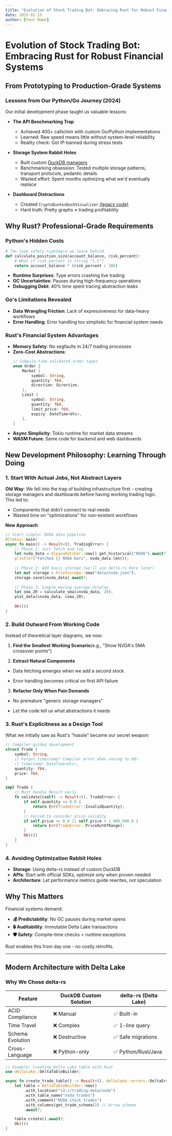 ```yaml
---
title: "Evolution of Stock Trading Bot: Embracing Rust for Robust Financial Systems"
date: 2025-01-15
author: [Your Name]
---
```


# Evolution of Stock Trading Bot: Embracing Rust for Robust Financial Systems

## From Prototyping to Production-Grade Systems

### Lessons from Our Python/Go Journey (2024)
Our initial development phase taught us valuable lessons:

- **The API Benchmarking Trap**
  - Achieved 400+ calls/min with custom Go/Python implementations
  - Learned: Raw speed means little without system-level reliability
  - Reality check: Got IP-banned during stress tests

- **Storage System Rabbit Holes**
  - Built custom [DuckDB managers](archive/code_backup/Python/STB_storage_manager_py/src/stb_storage_manager_py/duckdb/duckdb_manager.py)
  - Benchmarking obsession: Tested multiple storage patterns, transport protocols, pedantic details
  - Wasted effort: Spent months optimizing what we'd eventually replace

- **Dashboard Distractions**
  - Created `CryptoQuotesDashVisualizer` [(legacy code)](archive/code_backup/Python/stock_trading_bot/src/stock_trading_bot/visualization/visualizers/crypto_quotes_dash_visualizer.py)
  - Hard truth: Pretty graphs ≠ trading profitability

## Why Rust? Professional-Grade Requirements

### Python's Hidden Costs
```python
# The type safety nightmare we leave behind
def calculate_position_size(account_balance, risk_percent):
    # What if risk_percent is string "1.5"? 
    return account_balance * (risk_percent / 100)
```

- **Runtime Surprises**: Type errors crashing live trading
- **GC Uncertainties**: Pauses during high-frequency operations
- **Debugging Debt**: 40% time spent tracing abstraction leaks

### Go's Limitations Revealed
- **Data Wrangling Friction**: Lack of expressiveness for data-heavy workflows
- **Error Handling**: Error handling too simplistic for financial system needs


### Rust's Financial System Advantages
- **Memory Safety**: No segfaults in 24/7 trading processes
- **Zero-Cost Abstractions**: 
  ```rust
  // Compile-time validated order types
  enum Order {
      Market {
          symbol: String,
          quantity: f64,
          direction: Direction,
      },
      Limit {
          symbol: String,
          quantity: f64,
          limit_price: f64,
          expiry: DateTime<Utc>,
      },
  }
  ```
- **Async Simplicity**: Tokio runtime for market data streams
- **WASM Future**: Same code for backend and web dashboards


## New Development Philosophy: Learning Through Doing

### 1. Start With Actual Jobs, Not Abstract Layers
**Old Way**: We fell into the trap of building infrastructure first - creating storage managers and dashboards before having working trading logic. This led to:

- Components that didn't connect to real needs
- Wasted time on "optimizations" for non-existent workflows

**New Approach**

```rust
// Start simple: NVDA data pipeline
#[tokio::main]
async fn main() -> Result<(), TradingError> {
    // Phase 1: Just fetch and log
    let nvda_data = AlpacaFetcher::new().get_historical("NVDA").await?;
    println!("Fetched {} NVDA bars", nvda_data.len());
    
    // Phase 2: Add basic storage (we'll use delta-rs here later)
    let mut storage = FileStorage::new("data/nvda.json");
    storage.save(&nvda_data).await?;
    
    // Phase 3: Simple moving average display
    let sma_20 = calculate_sma(&nvda_data, 20);
    plot_data(&nvda_data, &sma_20);
    
    Ok(())
}
```


### 2. Build Outward From Working Code

Instead of theoretical layer diagrams, we now:

1. **Find the Smallest Working Scenario**(e.g., "Show NVDA's SMA crossover points")


2. **Extract Natural Components**

- Data fetching emerges when we add a second stock

- Error handling becomes critical on first API failure


3. **Refactor Only When Pain Demands**

- No premature "generic storage managers"

- Let the code tell us what abstractions it needs

### 3. Rust's Explicitness as a Design Tool

What we initially saw as Rust's "hassle" became our secret weapon:
```rust
// Compiler-guided development
struct Trade {
    symbol: String,
    // Forgot timestamp? Compiler error when saving to DB!
    // timestamp: DateTime<Utc>, 
    quantity: f64,
    price: f64,
}

impl Trade {
    // Must handle Result early
    fn validate(&self) -> Result<(), TradeError> {
        if self.quantity <= 0.0 {
            return Err(TradeError::InvalidQuantity);
        }
        // Forced to consider price validity
        if self.price <= 0.0 || self.price > 1_000_000.0 {
            return Err(TradeError::PriceOutOfRange);
        }
        Ok(())
    }
}
```

### 4. Avoiding Optimization Rabbit Holes

- **Storage**: Using delta-rs instead of custom DuckDB
- **APIs**: Start with official SDKs, optimize only when proven needed
- **Architecture**: Let performance metrics guide rewrites, not speculation


## Why This Matters

Financial systems demand:
- **💰 Predictability**: No GC pauses during market opens
- **🔒 Auditability**: Immutable Delta Lake transactions
- **🛡️ Safety**: Compile-time checks > runtime exceptions

Rust enables this from day one - no costly retrofits.

---

## Modern Architecture with Delta Lake

### Why We Chose delta-rs
| Feature               | DuckDB Custom Solution | delta-rs (Delta Lake) |
|-----------------------|------------------------|-----------------------|
| ACID Compliance       | ❌ Manual              | ✅ Built-in           |
| Time Travel           | ❌ Complex             | ✅ 1-line query       |
| Schema Evolution      | ❌ Destructive         | ✅ Safe migrations    |
| Cross-Language        | ❌ Python-only         | ✅ Python/Rust/Java   |

```rust
// Example: Creating Delta Lake table with Rust
use deltalake::DeltaTableBuilder;

async fn create_trade_table() -> Result<(), deltalake::errors::DeltaError> {
    let table = DeltaTableBuilder::new()
        .with_location("s3://trading-data/nvda")
        .with_table_name("nvda_trades")
        .with_comment("NVDA stock trades")
        .with_columns(get_trade_schema()) // Arrow schema
        .await?;

    table.create().await?;
    Ok(())
}
```
